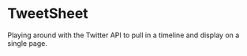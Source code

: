 # TweetSheet
Playing around with the Twitter API to pull in a timeline and display on a single page.
